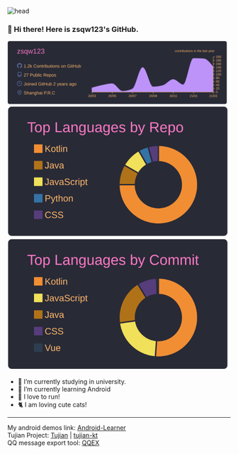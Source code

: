 ![head](https://cdn.jsdelivr.net/gh/zsqw123/cdn@master/picCDN/20210313085629.webp)

###  👋 Hi there! Here is zsqw123's GitHub.

![](https://raw.githubusercontent.com/zsqw123/psc/master/profile-summary-card-output/dracula/0-profile-details.svg)
![](https://raw.githubusercontent.com/zsqw123/psc/master/profile-summary-card-output/dracula/1-repos-per-language.svg)
![](https://raw.githubusercontent.com/zsqw123/psc/master/profile-summary-card-output/dracula/2-most-commit-language.svg)


- 🔭 I’m currently studying in university.
- 🌱 I’m currently learning Android
- 👟 I love to run!
- 🐈 I am loving cute cats!

---
My android demos link: [Android-Learner](https://github.com/zsqw123/Android-Learner)  
Tujian Project: [Tujian](https://github.com/tupics) | [tujian-kt](https://github.com/zsqw123/tujian-kt)  
QQ message export tool: [QQEX](https://github.com/zsqw123/QQ-Exp-Android)
